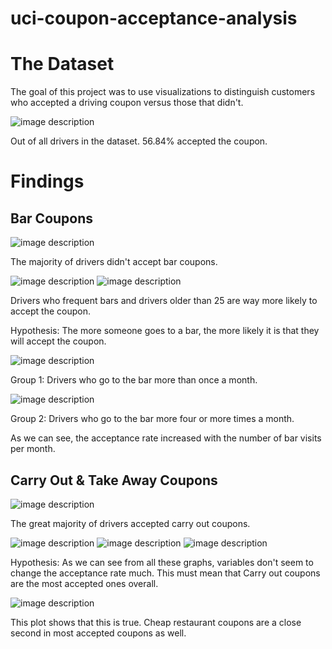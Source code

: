 # uci-coupon-acceptance-analysis

# The Dataset
The goal of this project was to use visualizations to distinguish customers who accepted a driving coupon versus those that didn't.


![image description](images/fig1.png)

Out of all drivers in the dataset. 56.84% accepted the coupon.

# Findings

## Bar Coupons

![image description](images/fig5.png)

The majority of drivers didn't accept bar coupons.

![image description](images/fig6.png) 
![image description](images/fig7.png)

Drivers who frequent bars and drivers older than 25 are way more likely to accept the coupon.

Hypothesis: The more someone goes to a bar, the more likely it is that they will accept the coupon.


![image description](images/fig10.png)

Group 1: Drivers who go to the bar more than once a month.


![image description](images/fig11.png)

Group 2: Drivers who go to the bar more four or more times a month.

As we can see, the acceptance rate increased with the number of bar visits per month.

## Carry Out & Take Away Coupons

![image description](images/fig12.png)

The great majority of drivers accepted carry out coupons.

![image description](images/fig13.png)
![image description](images/fig14.png)
![image description](images/fig15.png)

Hypothesis: As we can see from all these graphs, variables don't seem to change the acceptance rate much. This must mean that 
Carry out coupons are the most accepted ones overall.

![image description](images/fig16.png)

This plot shows that this is true. Cheap restaurant coupons are a close second in most accepted coupons as well.




